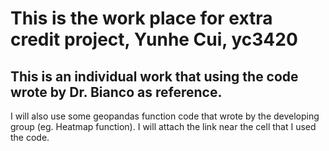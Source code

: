 # This is the work place for extra credit project, Yunhe Cui, yc3420

## This is an individual work that using the code wrote by Dr. Bianco as reference.

I will also use some geopandas function code that wrote by the developing group (eg. Heatmap function). I will attach the link near the cell that I used the code. 
